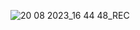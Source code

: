 ![20 08 2023_16 44 48_REC](https://github.com/SaurabhGautam007/Hr.Dashboard/assets/139386907/485231f5-9469-4c36-9764-93ddfe40592b)
